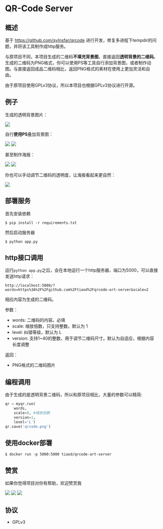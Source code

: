 # QR-Code Server

## 概述

基于 https://github.com/sylnsfar/qrcode 进行开发，修复多进程下tempdir的问题，并将该工具制作成http服务。

与原项目不同，本项目生成的二维码**不填充背景图**，直接返回**透明背景的二维码**。生成的二维码为PNG格式，你可以使用PS等工具自行添加背景图，或者制作动图。与直接返回成品二维码相比，返回PNG格式的素材在使用上更加灵活和自由。

由于原项目使用GPLv3协议，所以本项目也根据GPLv3协议进行开源。

## 例子
生成的透明背景图片：

![](https://github.com/tiaod/qrcode-art-server/blob/master/example/newqr.png)

自行**使用PS**叠加背景图：

![](https://github.com/tiaod/qrcode-art-server/blob/master/example/avatar1.jpg)
![](https://github.com/tiaod/qrcode-art-server/blob/master/example/avatar2.jpg)

甚至制作海报：

![](https://github.com/tiaod/qrcode-art-server/blob/master/example/poster3.jpg)
![](https://github.com/tiaod/qrcode-art-server/blob/master/example/poster1.jpg)

你也可以手动调节二维码的透明度，让海报看起来更自然：

![](https://github.com/tiaod/qrcode-art-server/blob/master/example/poster2.jpg)

## 部署服务
首先安装依赖
```
$ pip install -r requirements.txt
```
然后启动服务器
```
$ python app.py
```

## http接口调用
运行`python app.py`之后，会在本地运行一个http服务器，端口为5000，可以直接发送http请求：
```
http://localhost:5000/?words=https%3A%2F%2Fgithub.com%2Ftiaod%2Fqrcode-art-server&scale=2
```
相应内容为生成的二维码。

参数：
- words: 二维码的内容。必填
- scale: 缩放倍数，只支持整数。默认为 1
- level: 纠错等级，默认为 L
- version: 支持1~40的整数，用于调节二维码尺寸。默认为自适应，根据内容长度调整

返回：
- PNG格式的二维码图片

## 编程调用
由于生成的是透明背景二维码，所以和原项目相比，大量的参数可以精简:
```python
qr = myqr.run(
	words,
    scale=8, #缩放倍数
    version=1,
    level='L')
qr.save('qrcode.png')
```

## 使用docker部署
```
$ docker run -p 5000:5000 tiaod/qrcode-art-server
```

## 赞赏
如果你觉得项目对你有帮助，欢迎赞赏我

![](https://github.com/tiaod/qrcode-art-server/blob/master/example/微信.png)
![](https://github.com/tiaod/qrcode-art-server/blob/master/example/支付宝.png)
![](https://github.com/tiaod/qrcode-art-server/blob/master/example/微信赞赏码.png)
​
## 协议
* GPLv3
